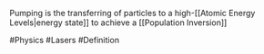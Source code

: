 Pumping is the transferring of particles to a high-[[Atomic Energy Levels|energy state]] to achieve a [[Population Inversion]]

#Physics #Lasers #Definition